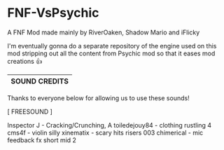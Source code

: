 # FNF-VsPsychic
A FNF Mod made mainly by RiverOaken, Shadow Mario and iFlicky

I'm eventually gonna do a separate repository of the engine used on this mod stripping out all the content from Psychic mod so that it eases mod creations :thumbsup:

| SOUND CREDITS |
|---------------|

Thanks to everyone below for allowing us to use these sounds!

[ FREESOUND ]

Inspector J - Cracking/Crunching, A
toiledejouy84 - clothing rustling 4
cms4f - violin silly
xinematix - scary hits risers 003
chimerical - mic feedback fx short mid 2
